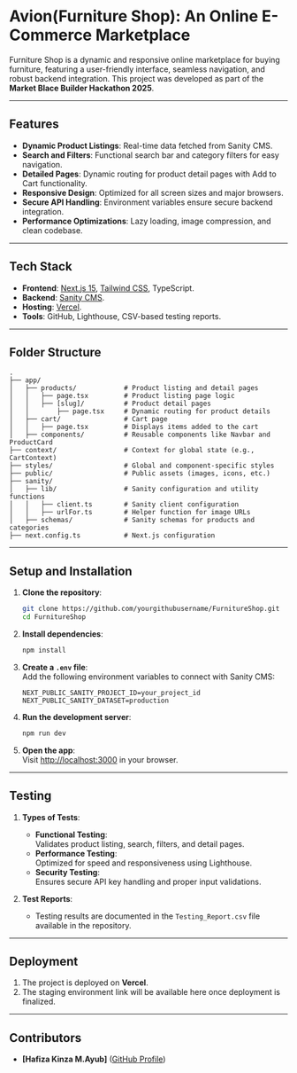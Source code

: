 # Avion(Furniture Shop): An Online E-Commerce Marketplace

Furniture Shop is a dynamic and responsive online marketplace for buying furniture, featuring a user-friendly interface, seamless navigation, and robust backend integration. This project was developed as part of the **Market Blace Builder Hackathon 2025**.

---

## **Features**

- **Dynamic Product Listings**: Real-time data fetched from Sanity CMS.
- **Search and Filters**: Functional search bar and category filters for easy navigation.
- **Detailed Pages**: Dynamic routing for product detail pages with Add to Cart functionality.
- **Responsive Design**: Optimized for all screen sizes and major browsers.
- **Secure API Handling**: Environment variables ensure secure backend integration.
- **Performance Optimizations**: Lazy loading, image compression, and clean codebase.

---

## **Tech Stack**

- **Frontend**: [Next.js 15](https://nextjs.org/), [Tailwind CSS](https://tailwindcss.com/), TypeScript.
- **Backend**: [Sanity CMS](https://www.sanity.io/).
- **Hosting**: [Vercel](https://vercel.com/).
- **Tools**: GitHub, Lighthouse, CSV-based testing reports.

---

## **Folder Structure**

```plaintext
.
├── app/
│   ├── products/            # Product listing and detail pages
│   │   ├── page.tsx         # Product listing page logic
│   │   ├── [slug]/          # Product detail pages
│   │       ├── page.tsx     # Dynamic routing for product details
│   ├── cart/                # Cart page
│   │   ├── page.tsx         # Displays items added to the cart
│   ├── components/          # Reusable components like Navbar and ProductCard
├── context/                 # Context for global state (e.g., CartContext)
├── styles/                  # Global and component-specific styles
├── public/                  # Public assets (images, icons, etc.)
├── sanity/
│   ├── lib/                 # Sanity configuration and utility functions
│   │   ├── client.ts        # Sanity client configuration
│   │   ├── urlFor.ts        # Helper function for image URLs
│   ├── schemas/             # Sanity schemas for products and categories
├── next.config.ts           # Next.js configuration
```

---

## **Setup and Installation**

1. **Clone the repository**:
   ```bash
   git clone https://github.com/yourgithubusername/FurnitureShop.git
   cd FurnitureShop
   ```

2. **Install dependencies**:
   ```bash
   npm install
   ```

3. **Create a `.env` file**:  
   Add the following environment variables to connect with Sanity CMS:
   ```
   NEXT_PUBLIC_SANITY_PROJECT_ID=your_project_id
   NEXT_PUBLIC_SANITY_DATASET=production
   ```

4. **Run the development server**:
   ```bash
   npm run dev
   ```

5. **Open the app**:  
   Visit [http://localhost:3000](http://localhost:3000) in your browser.

---

## **Testing**

1. **Types of Tests**:
   - **Functional Testing**:  
     Validates product listing, search, filters, and detail pages.
   - **Performance Testing**:  
     Optimized for speed and responsiveness using Lighthouse.
   - **Security Testing**:  
     Ensures secure API key handling and proper input validations.

2. **Test Reports**:  
   - Testing results are documented in the `Testing_Report.csv` file available in the repository.  

---

## **Deployment**

1. The project is deployed on **Vercel**.  
2. The staging environment link will be available here once deployment is finalized.

---

## **Contributors**

- **[Hafiza Kinza M.Ayub]** ([GitHub Profile](https://github.com/Kinza-Developer))
